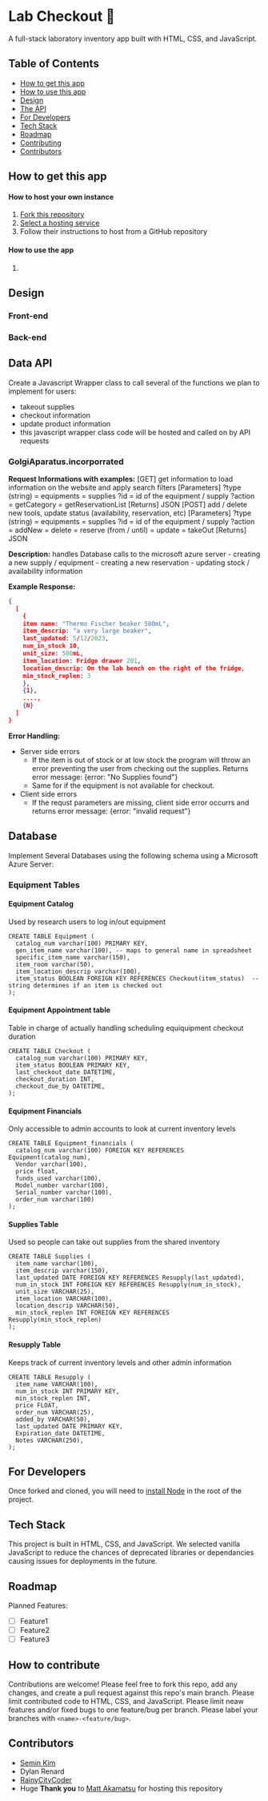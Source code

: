 # Lab Checkout 🧪

A full-stack laboratory inventory app built with HTML, CSS, and JavaScript.

## Table of Contents

- [How to get this app](#how-to-get-this-app)
- [How to use this app](#how-to-use-the-app)
- [Design](#design)
- [The API](#data-api)
- [For Developers](#for-developers)
- [Tech Stack](#tech-stack)
- [Roadmap](#roadmap)
- [Contributing](#how-to-contribute)
- [Contributors](#contributors)

## How to get this app

#### How to host your own instance

1. [Fork this repository](https://docs.github.com/en/get-started/quickstart/fork-a-repo)
1. [Select a hosting service](https://duckduckgo.com/?q=list+of+web+hosting+services&t=lm&ia=web)
1. Follow their instructions to host from a GitHub repository

#### How to use the app

1.

## Design

### Front-end

<!-- Short description of front-end build/design -->

### Back-end

<!-- Short descriptiong of back-end design -->

## Data API

Create a Javascript Wrapper class to call several of the functions
we plan to implement for users:

- takeout supplies
- checkout information
- update product information
- this javascript wrapper class code will be hosted and called on by API requests

### GolgiAparatus.incorporrated

**Request Informations with examples:**
[GET] get information to load information on the website and apply search filters
[Parameters]
?type (string) = equipments
= supplies
?id = id of the equipment / supply
?action = getCategory
= getReservationList
[Returns] JSON
[POST] add / delete new tools, update status (availability, reservation, etc)
[Parameters]
?type (string) = equipments
= supplies
?id = id of the equipment / supply
?action = addNew
= delete
= reserve (from / until)
= update
= takeOut
[Returns] JSON

**Description:** handles Database calls to the microsoft azure server - creating a new supply / equipment - creating a new reservation - updating stock / availability information

**Example Response:**

```json
{
  [
    {
    item name: "Thermo Fischer beaker 500mL",
    item_descrip: "a very large beaker",
    last_updated: 5/12/2023,
    num_in_stock 10,
    unit_size: 500mL,
    item_location: Fridge drawer 201,
    location_descrip: On the lab bench on the right of the fridge,
    min_stock_replen: 3
    },
    {1},
    ....,
    {N}
  ]
}
```

**Error Handling:**

- Server side errors
  - If the item is out of stock or at low stock the program will throw an error
    preventing the user from checking out the supplies. Returns error message:
    {error: "No Supplies found"}
  - Same for if the equipment is not available for checkout.
- Client side errors
  - If the requst parameters are missing, client side error occurrs and returns
    error message: {error: "invalid request"}

## Database

Implement Several Databases using the following schema
using a Microsoft Azure Server:

### Equipment Tables

#### Equipment Catalog

Used by research users to log in/out equipment

```
CREATE TABLE Equipment (
  catalog_num varchar(100) PRIMARY KEY,
  gen_item_name varchar(100), -- maps to general name in spreadsheet
  specific_item_name varchar(150),
  item_room varchar(50),
  item_location_descrip varchar(100),
  item_status BOOLEAN FOREIGN KEY REFERENCES Checkout(item_status)  -- string determines if an item is checked out
);
```

#### Equipment Appointment table

Table in charge of actually handling scheduling equiquipment checkout duration

```
CREATE TABLE Checkout (
  catalog_num varchar(100) PRIMARY KEY,
  item_status BOOLEAN PRIMARY KEY,
  last_checkout_date DATETIME,
  checkout_duration INT,
  checkout_due_by DATETIME,
);
```

#### Equipment Financials

Only accessible to admin accounts to look at current inventory levels

```
CREATE TABLE Equipment_financials (
  catalog_num varchar(100) FOREIGN KEY REFERENCES Equipment(catalog_num),
  Vendor varchar(100),
  price float,
  funds_used varchar(100),
  Model_number varchar(100),
  Serial_number varchar(100),
  order_num varchar(100)
);
```

#### Supplies Table

Used so people can take out supplies from the shared inventory

```
CREATE TABLE Supplies (
  item_name varchar(100),
  item_descrip varchar(150),
  last_updated DATE FOREIGN KEY REFERENCES Resupply(last_updated),
  num_in_stock INT FOREIGN KEY REFERENCES Resupply(num_in_stock),
  unit_size VARCHAR(25),
  item_location VARCHAR(100),
  location_descrip VARCHAR(50),
  min_stock_replen INT FOREIGN KEY REFERENCES Resupply(min_stock_replen)
);
```

#### Resupply Table

Keeps track of current inventory levels and other admin information

```
CREATE TABLE Resupply (
  item_name VARCHAR(100),
  num_in_stock INT PRIMARY KEY,
  min_stock_replen INT,
  price FLOAT,
  order_num VARCHAR(25),
  added_by VARCHAR(50),
  last_updated DATE PRIMARY KEY,
  Expiration_date DATETIME,
  Notes VARCHAR(250),
);
```

## For Developers

Once forked and cloned, you will need to [install Node](https://docs.npmjs.com/downloading-and-installing-node-js-and-npm) in the root of the project.

## Tech Stack

This project is built in HTML, CSS, and JavaScript. We selected vanilla JavaScript to reduce the chances of deprecated libraries or dependancies causing issues for deployments in the future.

## Roadmap

Planned Features:

- [ ] Feature1
- [ ] Feature2
- [ ] Feature3

## How to contribute

Contributions are welcome! Please feel free to fork this repo, add any changes, and create a pull request against this repo's main branch. Please limit contributed code to HTML, CSS, and JavaScript. Please limit neaw features and/or fixed bugs to one feature/bug per branch. Please label your branches with `<name>-<feature/bug>`.

## Contributors

- [Semin Kim](https://github.com/minisemin)
- Dylan Renard
- [RainyCityCoder](https://github.com/RainyCityCoder)
- Huge **Thank you** to [Matt Akamatsu](https://github.com/mattakamatsu) for hosting this repository
